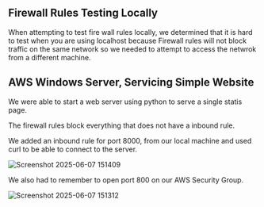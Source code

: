## Firewall Rules Testing Locally 

When attempting to test fire wall rules locally, we determined that it is hard to test when you are using localhost because Firewall rules will not block traffic on the same network so we needed to attempt to access the netwrok from a different machine. 

## AWS Windows Server, Servicing Simple Website 

We were able to start a web server using python to serve a single statis page.

The firewall rules block everything that does not have a inbound rule.

We added an inbound rule for port 8000, from our local machine and used curl to be able to connect to the server.

![Screenshot 2025-06-07 151409](https://github.com/user-attachments/assets/f82dece5-d7ee-49a8-a240-3f279d0d1208)


We also had to remember to open port 800 on our AWS Security Group.

![Screenshot 2025-06-07 151312](https://github.com/user-attachments/assets/760c42d6-a362-4efe-9c49-2d41dd76af87)

